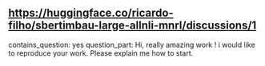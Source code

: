 ## https://huggingface.co/ricardo-filho/sbertimbau-large-allnli-mnrl/discussions/1

contains_question: yes
question_part: Hi, really amazing work ! i would like to reproduce your work. Please explain me how to start.